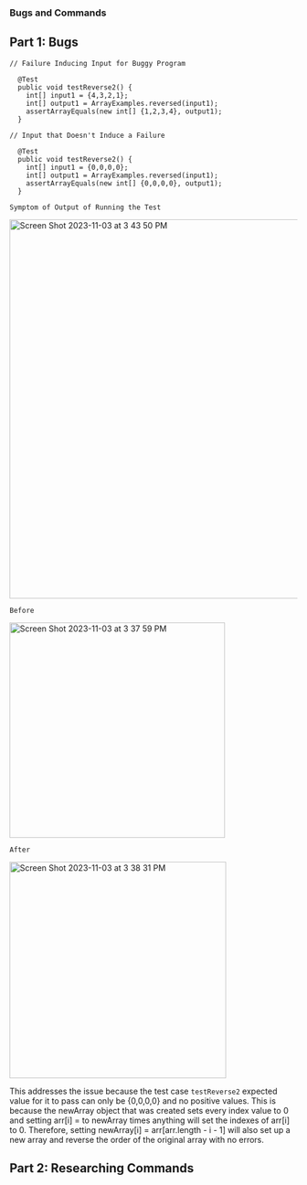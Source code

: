 ### Bugs and Commands

## Part 1: Bugs

```
// Failure Inducing Input for Buggy Program

  @Test
  public void testReverse2() {
    int[] input1 = {4,3,2,1};
    int[] output1 = ArrayExamples.reversed(input1);
    assertArrayEquals(new int[] {1,2,3,4}, output1);
  }
```
```
// Input that Doesn't Induce a Failure

  @Test
  public void testReverse2() {
    int[] input1 = {0,0,0,0};
    int[] output1 = ArrayExamples.reversed(input1);
    assertArrayEquals(new int[] {0,0,0,0}, output1);
  }
```

`Symptom of Output of Running the Test`

<img width="664" alt="Screen Shot 2023-11-03 at 3 43 50 PM" src="https://github.com/shinaegyo/cse15l-lab3/assets/137027086/f66513e7-4281-415b-8690-cc79308c7092">


`Before`

<img width="377" alt="Screen Shot 2023-11-03 at 3 37 59 PM" src="https://github.com/shinaegyo/cse15l-lab3/assets/137027086/d43f5271-5070-4832-a039-83b0d0641cab">


`After`

<img width="379" alt="Screen Shot 2023-11-03 at 3 38 31 PM" src="https://github.com/shinaegyo/cse15l-lab3/assets/137027086/8520eb28-5902-45f9-9ec8-51af60c33ed1">


This addresses the issue because the test case `testReverse2` expected value for it to pass can only be {0,0,0,0} and no positive values. This is because the newArray object that was created sets every index value to 0 and setting arr[i] = to newArray times anything will set the indexes of arr[i] to 0. Therefore, setting newArray[i] = arr[arr.length - i - 1] will also set up a new array and reverse the order of the original array with no errors.

## Part 2: Researching Commands

